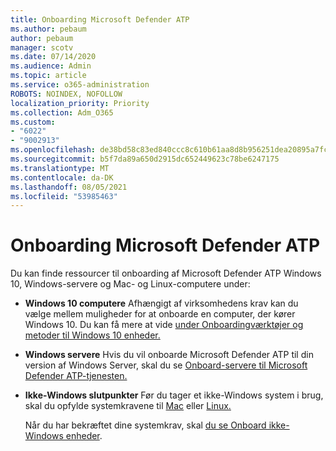 ```yaml
---
title: Onboarding Microsoft Defender ATP
ms.author: pebaum
author: pebaum
manager: scotv
ms.date: 07/14/2020
ms.audience: Admin
ms.topic: article
ms.service: o365-administration
ROBOTS: NOINDEX, NOFOLLOW
localization_priority: Priority
ms.collection: Adm_O365
ms.custom:
- "6022"
- "9002913"
ms.openlocfilehash: de38bd58c83ed840ccc8c610b61aa8d8b956251dea20895a7fc0e193d11585df
ms.sourcegitcommit: b5f7da89a650d2915dc652449623c78be6247175
ms.translationtype: MT
ms.contentlocale: da-DK
ms.lasthandoff: 08/05/2021
ms.locfileid: "53985463"
---
```

# <a name="onboarding-microsoft-defender-atp"></a>Onboarding Microsoft Defender ATP

Du kan finde ressourcer til onboarding af Microsoft Defender ATP Windows 10, Windows-servere og Mac- og Linux-computere under: 

- **Windows 10 computere** Afhængigt af virksomhedens krav kan du vælge mellem muligheder for at onboarde en computer, der kører Windows 10. Du kan få mere at vide [under Onboardingværktøjer og metoder til Windows 10 enheder.](/windows/security/threat-protection/microsoft-defender-atp/configure-endpoints) 

- **Windows servere** Hvis du vil onboarde Microsoft Defender ATP til din version af Windows Server, skal du se [Onboard-servere til Microsoft Defender ATP-tjenesten.](/windows/security/threat-protection/microsoft-defender-atp/configure-server-endpoints)

- **Ikke-Windows slutpunkter**  Før du tager et ikke-Windows system i brug, skal du opfylde systemkravene til [Mac](/windows/security/threat-protection/microsoft-defender-atp/microsoft-defender-atp-mac#system-requirements) eller [Linux.](/windows/security/threat-protection/microsoft-defender-atp/microsoft-defender-atp-linux#system-requirements)

    Når du har bekræftet dine systemkrav, skal [du se Onboard ikke-Windows enheder](/windows/security/threat-protection/microsoft-defender-atp/configure-endpoints-non-windows#onboarding-non-windows-machines).